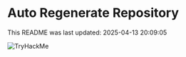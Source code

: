 # Auto Regenerate Repository

This README was last updated: 2025-04-13 20:09:05

 ![TryHackMe](https://tryhackme.com/badge/533634)